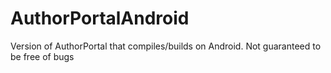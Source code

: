 # AuthorPortalAndroid

Version of AuthorPortal that compiles/builds on Android. Not guaranteed to be free of bugs